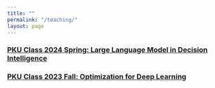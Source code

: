 ```yaml
---
title: ""
permalink: "/teaching/"
layout: page
---
```


### [PKU Class 2024 Spring: Large Language Model in Decision Intelligence](./llm2024.md)
### [PKU Class 2023 Fall: Optimization for Deep Learning](./DLOpt2023.md)
